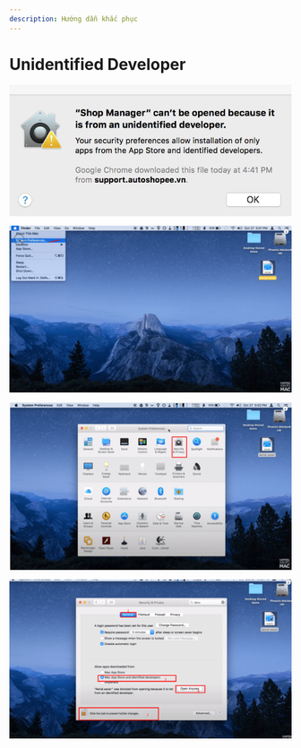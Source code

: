 ```yaml
---
description: Hướng dẫn khắc phục
---
```


# Unidentified Developer

![Thông báo lỗi](<../../../.gitbook/assets/image (108).png>)

![Vào > System Preferences](<../../../.gitbook/assets/image (109).png>)

![Chọn > Security & Privacy](<../../../.gitbook/assets/image (110).png>)

![Chọn theo hình](<../../../.gitbook/assets/image (111).png>)
